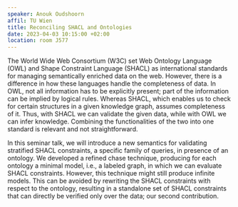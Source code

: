 ```yaml
---
speaker: Anouk Oudshoorn
affil: TU Wien
title: Reconciling SHACL and Ontologies
date: 2023-04-03 10:15:00 +02:00
location: room J577
---
```

The World Wide Web Consortium (W3C) set Web Ontology Language (OWL) and Shape Constraint Language (SHACL) as international standards for managing semantically enriched data on the web.
However, there is a difference in how these languages handle the completeness of data.
In OWL, not all information has to be explicitly present; part of the information can be implied by logical rules.
Whereas SHACL, which enables us to check for certain structures in a given knowledge graph, assumes completeness of it.
Thus, with SHACL we can validate the given data, while with OWL we can infer knowledge.
Combining the functionalities of the two into one standard is relevant and not straightforward.
<!--more-->

In this seminar talk, we will introduce a new semantics for validating stratified SHACL constraints, a specific family of queries, in presence of an ontology.
We developed a refined chase technique, producing for each ontology a minimal model, i.e., a labeled graph, in which we can evaluate SHACL constraints.
However, this technique might still produce infinite models.
This can be avoided by rewriting the SHACL constraints with respect to the ontology, resulting in a standalone set of SHACL constraints that can directly be verified only over the data; our second contribution.
